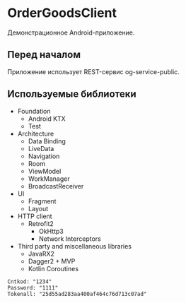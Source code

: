 OrderGoodsClient
================
Демонстрационное Android-приложение.

Перед началом
-------------

Приложение использует REST-сервис og-service-public.

Используемые библиотеки
-----------------------

* Foundation
  * Android KTX
  * Test
* Architecture
  * Data Binding
  * LiveData
  * Navigation
  * Room
  * ViewModel
  * WorkManager
  * BroadcastReceiver
* UI
  * Fragment
  * Layout
* HTTP client
  * Retrofit2
    * OkHttp3
    * Network Interceptors
* Third party and miscellaneous libraries
  * JavaRX2
  * Dagger2 + MVP
  * Kotlin Coroutines

```
Cntkod: "1234"
Password: "1111"
Tokenall: "25d55ad283aa400af464c76d713c07ad"
```
